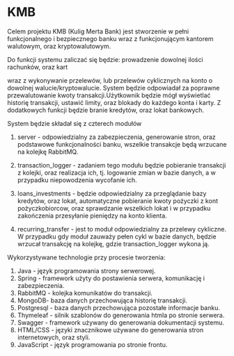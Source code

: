 # KMB

Celem projektu KMB (Kulig Merta Bank) jest stworzenie w pełni funkcjonalnego i bezpiecznego banku wraz z funkcjonującym kantorem walutowym, oraz kryptowalutowym.

Do funkcji systemu zaliczać się będzie: prowadzenie dowolnej ilości rachunków, oraz kart

wraz z wykonywanie przelewów, lub przelewów cyklicznych na konto o dowolnej walucie/kryptowalucie. System będzie odpowiadał za poprawne przewalutowanie kwoty transakcji.Użytkownik będzie mógł wyświetlać historię transakcji, ustawić limity, oraz blokady do każdego konta i karty. Z dodatkowych funkcji będzie branie kredytów, oraz lokat bankowych.

System będzie składał się z czterech modułów

1. server - odpowiedzialny za zabezpieczenia, generowanie stron, oraz podstawowe funkcjonalności banku, wszelkie transakcje będą wrzucane na kolejkę RabbitMQ.

1. transaction\_logger -  zadaniem tego modułu będzie pobieranie transakcji z kolejki, oraz realizacja ich, tj. logowanie zmian w bazie danych, a w przypadku niepowodzenia wycofanie ich.

2. loans\_investments - będzie odpowiedzialny za przeglądanie bazy kredytów, oraz lokat, automatyczne pobieranie kwoty pożyczki z kont pożyczkobiorcow, oraz sprawdzanie wszelkich lokat i w przypadku zakończenia przesyłanie pieniędzy na konto klienta.

3. recurring\_transfer - jest to moduł odpowiedzialny za przelewy cykliczne. W przypadku gdy moduł zauważy pełen cykl w bazie danych, będzie wrzucał transakcję na kolejkę, gdzie transaction\_logger wykona ją.

Wykorzystywane technologie przy procesie tworzenia:

1. Java - język programowania strony serwerowej.
2. Spring - framework użyty do postawienia serwera, komunikację i zabezpieczenia.
3. RabbitMQ - kolejka komunikatów do transakcji.
4. MongoDB- baza danych przechowująca historię transakcji.
5. Postgresql - baza danych przechowująca pozostałe informacje banku.
6. Thymeleaf - silnik szablonów do generowania htmla po stronie serwera.
7. Swagger - framework używany do generowania dokumentacji systemu.
8. HTML/CSS - języki znacznikowe używane do generowania stron internetowych, oraz styli.
9. JavaScript - język programowania po stronie frontu.

